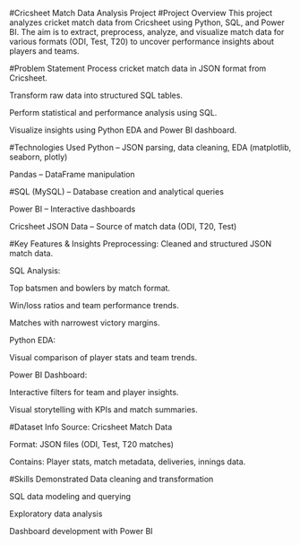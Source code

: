 #Cricsheet Match Data Analysis Project
#Project Overview
This project analyzes cricket match data from Cricsheet using Python, SQL, and Power BI. The aim is to extract, preprocess, analyze, and visualize match data for various formats (ODI, Test, T20) to uncover performance insights about players and teams.

#Problem Statement
Process cricket match data in JSON format from Cricsheet.

Transform raw data into structured SQL tables.

Perform statistical and performance analysis using SQL.

Visualize insights using Python EDA and Power BI dashboard.

#Technologies Used
Python – JSON parsing, data cleaning, EDA (matplotlib, seaborn, plotly)

Pandas – DataFrame manipulation

#SQL (MySQL) – Database creation and analytical queries

Power BI – Interactive dashboards

Cricsheet JSON Data – Source of match data (ODI, T20, Test)

#Key Features & Insights
Preprocessing: Cleaned and structured JSON match data.

SQL Analysis:

Top batsmen and bowlers by match format.

Win/loss ratios and team performance trends.

Matches with narrowest victory margins.

Python EDA:

Visual comparison of player stats and team trends.

Power BI Dashboard:

Interactive filters for team and player insights.

Visual storytelling with KPIs and match summaries.

#Dataset Info
Source: Cricsheet Match Data

Format: JSON files (ODI, Test, T20 matches)

Contains: Player stats, match metadata, deliveries, innings data.

#Skills Demonstrated
Data cleaning and transformation

SQL data modeling and querying

Exploratory data analysis

Dashboard development with Power BI
